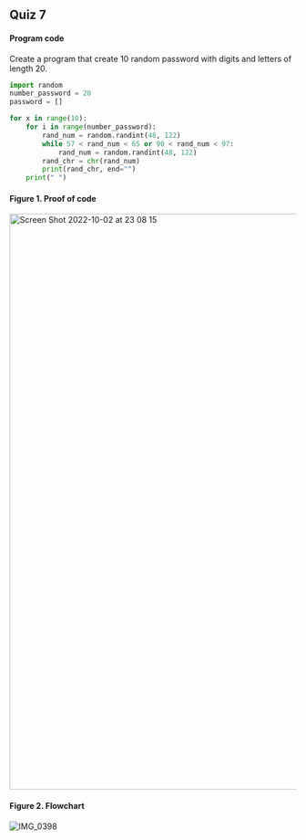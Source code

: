 ## Quiz 7 ##
#### Program code
Create a program that create 10 random password with digits and letters of length 20.

```.py
import random
number_password = 20
password = []

for x in range(10):
    for i in range(number_password):
        rand_num = random.randint(48, 122)
        while 57 < rand_num < 65 or 90 < rand_num < 97:
            rand_num = random.randint(48, 122)
        rand_chr = chr(rand_num)
        print(rand_chr, end="")
    print(" ")
```

#### Figure 1. Proof of code
<img width="1009" alt="Screen Shot 2022-10-02 at 23 08 15" src="https://user-images.githubusercontent.com/105724334/193458346-9de96e10-5c80-4c5a-b770-ecd2067d381f.png">

#### Figure 2. Flowchart
![IMG_0398](https://user-images.githubusercontent.com/105724334/193460305-8e456ca3-80d2-43b4-a5cb-f4477609d88c.jpg)
